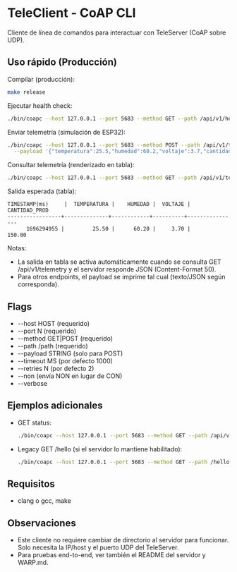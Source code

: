 # TeleClient - CoAP CLI

Cliente de línea de comandos para interactuar con TeleServer (CoAP sobre UDP).

## Uso rápido (Producción)

Compilar (producción):
```bash
make release
```

Ejecutar health check:
```bash
./bin/coapc --host 127.0.0.1 --port 5683 --method GET --path /api/v1/health
```

Enviar telemetría (simulación de ESP32):
```bash
./bin/coapc --host 127.0.0.1 --port 5683 --method POST --path /api/v1/telemetry \
  --payload '{"temperatura":25.5,"humedad":60.2,"voltaje":3.7,"cantidad_producida":150}'
```

Consultar telemetría (renderizado en tabla):
```bash
./bin/coapc --host 127.0.0.1 --port 5683 --method GET --path /api/v1/telemetry
```
Salida esperada (tabla):
```
TIMESTAMP(ms)     |  TEMPERATURA |    HUMEDAD |  VOLTAJE |   CANTIDAD_PROD
-----------------+--------------+------------+----------+----------------
      1696294955 |         25.50 |      60.20 |     3.70 |            150.00
```

Notas:
- La salida en tabla se activa automáticamente cuando se consulta GET /api/v1/telemetry y el servidor responde JSON (Content-Format 50).
- Para otros endpoints, el payload se imprime tal cual (texto/JSON según corresponda).

## Flags
- --host HOST (requerido)
- --port N (requerido)
- --method GET|POST (requerido)
- --path /path (requerido)
- --payload STRING (solo para POST)
- --timeout MS (por defecto 1000)
- --retries N (por defecto 2)
- --non (envía NON en lugar de CON)
- --verbose

## Ejemplos adicionales
- GET status:
  ```bash
  ./bin/coapc --host 127.0.0.1 --port 5683 --method GET --path /api/v1/status
  ```
- Legacy GET /hello (si el servidor lo mantiene habilitado):
  ```bash
  ./bin/coapc --host 127.0.0.1 --port 5683 --method GET --path /hello
  ```

## Requisitos
- clang o gcc, make

## Observaciones
- Este cliente no requiere cambiar de directorio al servidor para funcionar. Solo
  necesita la IP/host y el puerto UDP del TeleServer.
- Para pruebas end-to-end, ver también el README del servidor y WARP.md.
